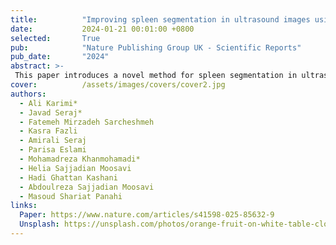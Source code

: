 ```yaml
---
title:          "Improving spleen segmentation in ultrasound images using a hybrid deep learning framework"
date:           2024-01-21 00:01:00 +0800
selected:       True
pub:            "Nature Publishing Group UK - Scientific Reports"
pub_date:       "2024"
abstract: >-
 This paper introduces a novel method for spleen segmentation in ultrasound images, using a two-phase training approach. In the first phase, the SegFormerB0 network is trained to provide an initial segmentation. In the second phase, the network is further refined using the Pix2Pix structure, which enhances attention to details and corrects any erroneous or additional segments in the output. This hybrid method effectively combines the strengths of both SegFormer and Pix2Pix to produce highly accurate segmentation results. We have assembled the Spleenex dataset, consisting of 450 ultrasound images of the spleen, which is the first dataset of its kind in this field. Our method has been validated on this dataset, and the experimental results show that it outperforms existing state-of-the-art models. Specifically, our approach achieved a mean Intersection over Union (mIoU) of 94.17% and a mean Dice (mDice) score of 96.82%, surpassing models such as Splenomegaly Segmentation Network (SSNet), U-Net, and Variational autoencoder based methods. The proposed method also achieved a Mean Percentage Length Error (MPLE) of 3.64%, further demonstrating its accuracy. Furthermore, the proposed method has demonstrated strong performance even in the presence of noise in ultrasound images, highlighting its practical applicability in clinical environments.
cover:          /assets/images/covers/cover2.jpg
authors:
  - Ali Karimi*
  - Javad Seraj*
  - Fatemeh Mirzadeh Sarcheshmeh
  - Kasra Fazli
  - Amirali Seraj
  - Parisa Eslami
  - Mohamadreza Khanmohamadi*
  - Helia Sajjadian Moosavi
  - Hadi Ghattan Kashani
  - Abdoulreza Sajjadian Moosavi
  - Masoud Shariat Panahi
links:
  Paper: https://www.nature.com/articles/s41598-025-85632-9
  Unsplash: https://unsplash.com/photos/orange-fruit-on-white-table-cloth-ISX_imp8t1o
---
```

